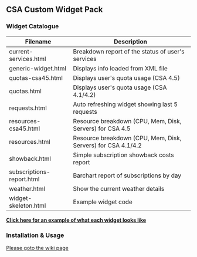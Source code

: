 ## CSA Custom Widget Pack

### Widget Catalogue
|Filename|Description|
|----|----|
|current-services.html|Breakdown report of the status of user's services|
|generic-widget.html|Displays info loaded from XML file|
|quotas-csa45.html|Displays user's quota usage (CSA 4.5)|
|quotas.html|Displays user's quota usage (CSA 4.1/4.2)|
|requests.html	|Auto refreshing widget showing last 5 requests|
|resources-csa45.html|Resource breakdown (CPU, Mem, Disk, Servers) for CSA 4.5|
|resources.html|Resource breakdown (CPU, Mem, Disk, Servers) for CSA 4.1/4.2|
|showback.html|Simple subscription showback costs report|
|subscriptions-report.html|Barchart report of subscriptions by day|
|weather.html|Show the current weather details|
|widget-skeleton.html|Example widget code|

**[Click here for an example of what each widget looks like](https://github.com/benc-uk/csa-widgets/wiki/Widget-Preview-Images)**

### Installation & Usage 

[Please goto the wiki page](https://github.com/benc-uk/csa-widgets/wiki)
